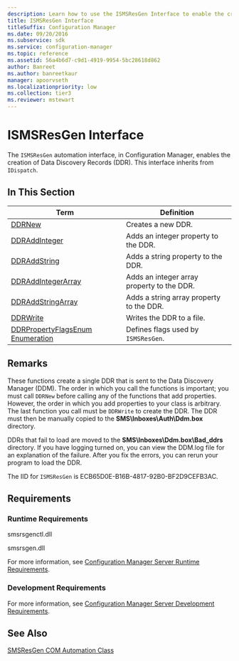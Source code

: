 ```yaml
---
description: Learn how to use the ISMSResGen Interface to enable the creation of Data Discovery Records (DDR). This interface inherits from IDispatch.
title: ISMSResGen Interface
titleSuffix: Configuration Manager
ms.date: 09/20/2016
ms.subservice: sdk
ms.service: configuration-manager
ms.topic: reference
ms.assetid: 56a4b6d7-c9d1-4919-9954-5bc28618d862
author: Banreet
ms.author: banreetkaur
manager: apoorvseth
ms.localizationpriority: low
ms.collection: tier3
ms.reviewer: mstewart
---
```

# ISMSResGen Interface
The `ISMSResGen` automation interface, in Configuration Manager, enables the creation of Data Discovery Records (DDR). This interface inherits from `IDispatch`.

## In This Section

|Term|Definition|
|----------|----------------|
|[DDRNew](../../../../../develop/reference/core/servers/configure/ddrnew.md)|Creates a new DDR.|
|[DDRAddInteger](../../../../../develop/reference/core/servers/configure/ddraddinteger.md)|Adds an integer property to the DDR.|
|[DDRAddString](../../../../../develop/reference/core/servers/configure/ddraddstring.md)|Adds a string property to the DDR.|
|[DDRAddIntegerArray](../../../../../develop/reference/core/servers/configure/ddraddintegerarray.md)|Adds an integer array property to the DDR.|
|[DDRAddStringArray](../../../../../develop/reference/core/servers/configure/ddraddstringarray.md)|Adds a string array property to the DDR.|
|[DDRWrite](../../../../../develop/reference/core/servers/configure/ddrwrite.md)|Writes the DDR to a file.|
|[DDRPropertyFlagsEnum Enumeration](../../../../../develop/reference/core/servers/configure/ddrpropertyflagsenum-enumeration.md)|Defines flags used by `ISMSResGen`.|

## Remarks
 These functions create a single DDR that is sent to the Data Discovery Manager (DDM). The order in which you call the functions is important; you must call `DDRNew` before calling any of the functions that add properties. However, the order in which you add properties to your class is arbitrary. The last function you call must be `DDRWrite` to create the DDR. The DDR must then be manually copied to the **SMS\Inboxes\Auth\Ddm.box** directory.

 DDRs that fail to load are moved to the **SMS\Inboxes\Ddm.box\Bad_ddrs** directory. If you have logging turned on, you can view the DDM.log file for an explanation of the failure. After you fix the errors, you can rerun your program to load the DDR.

 The IID for `ISMSResGen` is ECB65D0E-B16B-4817-92B0-BF2D9CEFB3AC.

## Requirements

### Runtime Requirements
 smsrsgenctl.dll

 smsrsgen.dll

 For more information, see [Configuration Manager Server Runtime Requirements](../../../../../develop/core/reqs/server-runtime-requirements.md).

### Development Requirements
 For more information, see [Configuration Manager Server Development Requirements](../../../../../develop/core/reqs/server-development-requirements.md).

## See Also
 [SMSResGen COM Automation Class](../../../../../develop/reference/core/servers/configure/smsresgen-com-automation-class.md)
